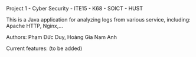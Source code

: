 Project 1 - Cyber Security - ITE15 - K68 - SOICT - HUST

This is a Java application for analyzing logs from various service, including: Apache HTTP, Nginx,...

Authors: Phạm Đức Duy, Hoàng Gia Nam Anh

Current features: (to be added)
